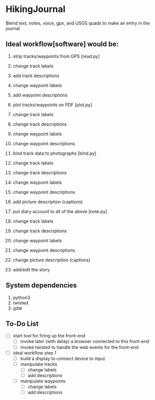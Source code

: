 # HikingJournal
Blend text, notes, voice, gpx, and USGS quads to make an entry in the journal

## Ideal workflow[software] would be:
1. strip tracks/waypoints from GPS              [read.py]
  1. change track labels
  2. add track descriptions
  3. change waypoint labels
  4. add waypoint descriptions

2. plot tracks/waypoints on PDF                 [plot.py]
  1. change track labels
  2. change track descriptions
  3. change waypoint labels
  4. change waypoint descriptions

3. bind track data to photographs               [bind.py]
  1. change track labels
  2. change track descriptions
  3. change waypoint labels
  4. change waypoint descriptions
  5. add picture description (captions)

4. put diary account to all of the above        [note.py]
  1. change track labels
  2. change track descriptions
  3. change waypoint labels
  4. change waypoint descriptions
  5. change picture description (captions)
  6. add/edit the story

## System dependencies
1. python3
2. twisted
3. gdal

## To-Do List
- [ ] start tool for firing up the front-end
  - [ ] invoke later (with delay) a browser connected to this front-end
  - [ ] invoke twisted to handle the web events for the front-end
- [ ] ideal workflow step 1
  - [ ] build a display to connect device to input
  - [ ] manipulate tracks
    - [ ] change labels
    - [ ] add descriptions
  - [ ] manipulate waypoints
    - [ ] change labels
    - [ ] add descriptions
